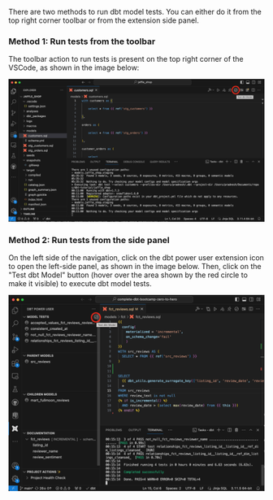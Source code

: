 There are two methods to run dbt model tests. You can either do it from the top right corner toolbar or from the extension side panel.

### Method 1: Run tests from the toolbar

The toolbar action to run tests is present on the top right corner of the VSCode, as shown in the image below:

![Test models](images/runTests.png)

### Method 2: Run tests from the side panel

On the left side of the navigation, click on the dbt power user extension icon to open the left-side panel, as shown in the image below.
Then, click on the "Test dbt Model" button (hover over the area shown by the red circle to make it visible) to execute dbt model tests.

![Run tests in the side panel](images/testsPanel.png)

